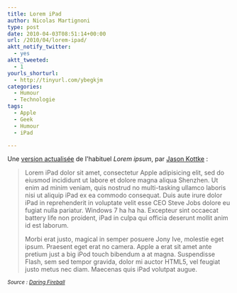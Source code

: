 ```yaml
---
title: Lorem iPad
author: Nicolas Martignoni
type: post
date: 2010-04-03T08:51:14+00:00
url: /2010/04/lorem-ipad/
aktt_notify_twitter:
  - yes
aktt_tweeted:
  - 1
yourls_shorturl:
  - http://tinyurl.com/ybegkjm
categories:
  - Humour
  - Technologie
tags:
  - Apple
  - Geek
  - Humour
  - iPad

---
```

Une [version actualisée][1] de l'habituel _Lorem ipsum_, par [Jason Kottke][2] :

> Lorem iPad dolor sit amet, consectetur Apple adipisicing elit, sed do eiusmod incididunt ut labore et dolore magna aliqua Shenzhen. Ut enim ad minim veniam, quis nostrud no multi-tasking ullamco laboris nisi ut aliquip iPad ex ea commodo consequat. Duis aute irure dolor iPad in reprehenderit in voluptate velit esse CEO Steve Jobs dolore eu fugiat nulla pariatur. Windows 7 ha ha ha. Excepteur sint occaecat battery life non proident, iPad in culpa qui officia deserunt mollit anim id est laborum.
> 
> Morbi erat justo, magical in semper posuere Jony Ive, molestie eget ipsum. Praesent eget erat no camera. Apple a erat sit amet ante pretium just a big iPod touch bibendum a at magna. Suspendisse Flash, sem sed tempor gravida, dolor mi auctor HTML5, vel feugiat justo metus nec diam. Maecenas quis iPad volutpat augue.

_<small>Source : <a href="http://daringfireball.net/">Daring Fireball</a></small>_

 [1]: http://kottke.org/10/04/lorem-ipad
 [2]: http://kottke.org/